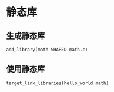 # 静态库

## 生成静态库
`add_library(math SHARED math.c)`

## 使用静态库
`target_link_libraries(hello_world math)`




